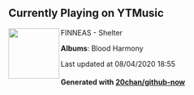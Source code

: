 ## Currently Playing on YTMusic

[<img align="left" width="100" src="https://lh3.googleusercontent.com/LtVCkxk49Uonw4GGIvpztgbZVu40A9mdvL0jT0gddoNLZBMAwjO4hpsu2sI7L9y6hvqBOofzQK3FEaeB">](https://music.youtube.com/channel/UCrbZcTv3iAHqMHWGbk0IYFA)

FINNEAS - Shelter

**Albums**: Blood Harmony

Last updated at 08/04/2020 18:55

#### Generated with [20chan/github-now](https://github.com/20chan/github-now)


<!--
**20chan/20chan** is a ✨ _special_ ✨ repository because its `README.md` (this file) appears on your GitHub profile.

Here are some ideas to get you started:

- 🔭 I’m currently working on ...
- 🌱 I’m currently learning ...
- 👯 I’m looking to collaborate on ...
- 🤔 I’m looking for help with ...
- 💬 Ask me about ...
- 📫 How to reach me: ...
- 😄 Pronouns: ...
- ⚡ Fun fact: ...
-->
